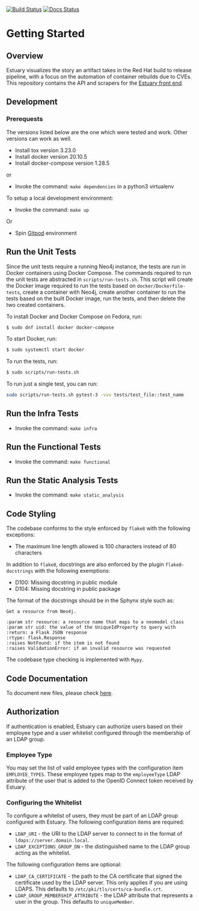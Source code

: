 [![Build Status](https://travis-ci.org/release-engineering/estuary-api.svg?branch=master)](https://travis-ci.org/release-engineering/estuary-api)
[![Docs Status](https://readthedocs.org/projects/estuary-api/badge/?version=latest)](https://estuary-api.readthedocs.io/en/latest/?badge=latest)

# Getting Started

## Overview

Estuary visualizes the story an artifact takes in the Red Hat build to release pipeline,
with a focus on the automation of container rebuilds due to CVEs. This repository contains
the API and scrapers for the [Estuary front end](https://github.com/release-engineering/estuary).

## Development

### Prerequests

The versions listed below are the one which were tested and work. Other versions
can work as well.

* Install tox version 3.23.0
* Install docker version 20.10.5
* Install docker-compose version 1.28.5

or

* Invoke the command: ```make dependencies``` in a python3 virtualenv

To setup a local development environment:

* Invoke the command: ```make up```

Or
* Spin [Gitpod](https://gitpod.io) environment 

## Run the Unit Tests

Since the unit tests require a running Neo4j instance, the tests are run in Docker containers using
Docker Compose. The commands required to run the unit tests are abstracted in
`scripts/run-tests.sh`. This script will create the Docker image required to run the tests based
on `docker/Dockerfile-tests`, create a container with Neo4j, create another container to run
the tests based on the built Docker image, run the tests, and then delete the two created
containers.

To install Docker and Docker Compose on Fedora, run:

```bash
$ sudo dnf install docker docker-compose
```

To start Docker, run:

```bash
$ sudo systemctl start docker
```

To run the tests, run:

```bash
$ sudo scripts/run-tests.sh
```

To run just a single test, you can run:

```bash
sudo scripts/run-tests.sh pytest-3 -vvv tests/test_file::test_name
```
## Run the Infra Tests

* Invoke the command: ```make infra```

## Run the Functional Tests

* Invoke the command: ```make functional```

## Run the Static Analysis Tests

* Invoke the command: ```make static_analysis```

## Code Styling

The codebase conforms to the style enforced by `flake8` with the following exceptions:
* The maximum line length allowed is 100 characters instead of 80 characters

In addition to `flake8`, docstrings are also enforced by the plugin `flake8-docstrings` with
the following exemptions:
* D100: Missing docstring in public module
* D104: Missing docstring in public package

The format of the docstrings should be in the Sphynx style such as:

```
Get a resource from Neo4j.

:param str resource: a resource name that maps to a neomodel class
:param str uid: the value of the UniqueIdProperty to query with
:return: a Flask JSON response
:rtype: flask.Response
:raises NotFound: if the item is not found
:raises ValidationError: if an invalid resource was requested
```

The codebase type checking is implemented with `Mypy`.

## Code Documentation
To document new files, please check [here](https://github.com/release-engineering/estuary-api/tree/master/docs).


## Authorization

If authentication is enabled, Estuary can authorize users based on their employee type and a user
whitelist configured through the membership of an LDAP group.

### Employee Type

You may set the list of valid employee types with the configuration item `EMPLOYEE_TYPES`. These
employee types map to the `employeeType` LDAP attribute of the user that is added to the OpenID
Connect token received by Estuary.

### Configuring the Whitelist

To configure a whitelist of users, they must be part of an LDAP group configured with Estuary. The
following configuration items are required:

* `LDAP_URI` - the URI to the LDAP server to connect to in the format of
    `ldaps://server.domain.local`.
* `LDAP_EXCEPTIONS_GROUP_DN` - the distinguished name to the LDAP group acting as the whitelist.

The following configuration items are optional:

* `LDAP_CA_CERTIFICATE` - the path to the CA certificate that signed the certificate used by the
    LDAP server. This only applies if you are using LDAPS. This defaults to
    `/etc/pki/tls/certs/ca-bundle.crt`.
* `LDAP_GROUP_MEMBERSHIP_ATTRIBUTE` - the LDAP attribute that represents a user in the group. This
    defaults to `uniqueMember`.

